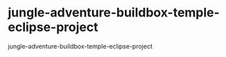 # jungle-adventure-buildbox-temple-eclipse-project
 jungle-adventure-buildbox-temple-eclipse-project
